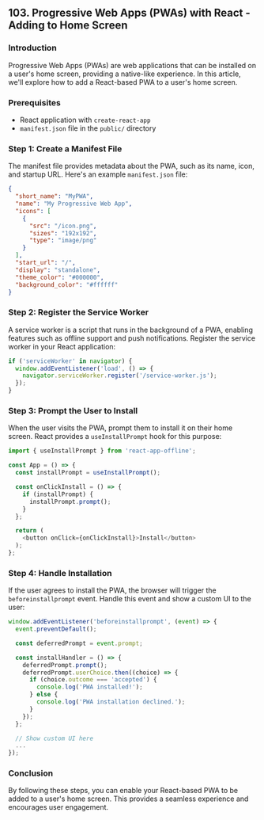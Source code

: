## 103. Progressive Web Apps (PWAs) with React - Adding to Home Screen

### Introduction

Progressive Web Apps (PWAs) are web applications that can be installed on a user's home screen, providing a native-like experience. In this article, we'll explore how to add a React-based PWA to a user's home screen.

### Prerequisites

- React application with `create-react-app`
- `manifest.json` file in the `public/` directory

### Step 1: Create a Manifest File

The manifest file provides metadata about the PWA, such as its name, icon, and startup URL. Here's an example `manifest.json` file:

```json
{
  "short_name": "MyPWA",
  "name": "My Progressive Web App",
  "icons": [
    {
      "src": "/icon.png",
      "sizes": "192x192",
      "type": "image/png"
    }
  ],
  "start_url": "/",
  "display": "standalone",
  "theme_color": "#000000",
  "background_color": "#ffffff"
}
```

### Step 2: Register the Service Worker

A service worker is a script that runs in the background of a PWA, enabling features such as offline support and push notifications. Register the service worker in your React application:

```javascript
if ('serviceWorker' in navigator) {
  window.addEventListener('load', () => {
    navigator.serviceWorker.register('/service-worker.js');
  });
}
```

### Step 3: Prompt the User to Install

When the user visits the PWA, prompt them to install it on their home screen. React provides a `useInstallPrompt` hook for this purpose:

```javascript
import { useInstallPrompt } from 'react-app-offline';

const App = () => {
  const installPrompt = useInstallPrompt();

  const onClickInstall = () => {
    if (installPrompt) {
      installPrompt.prompt();
    }
  };

  return (
    <button onClick={onClickInstall}>Install</button>
  );
};
```

### Step 4: Handle Installation

If the user agrees to install the PWA, the browser will trigger the `beforeinstallprompt` event. Handle this event and show a custom UI to the user:

```javascript
window.addEventListener('beforeinstallprompt', (event) => {
  event.preventDefault();

  const deferredPrompt = event.prompt;

  const installHandler = () => {
    deferredPrompt.prompt();
    deferredPrompt.userChoice.then((choice) => {
      if (choice.outcome === 'accepted') {
        console.log('PWA installed!');
      } else {
        console.log('PWA installation declined.');
      }
    });
  };

  // Show custom UI here
  ...
});
```

### Conclusion

By following these steps, you can enable your React-based PWA to be added to a user's home screen. This provides a seamless experience and encourages user engagement.
